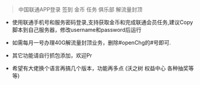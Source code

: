> 中国联通APP登录 签到 金币 任务 俱乐部 解流量封顶

* 使用联通手机号和服务密码登录,支持获取金币和完成联通会员任务,建议Copy脚本到自己服务器，修改username和password后运行
  
* 如需每月一号办理40G解流量封顶业务，删除#openChg的#号即可.

* 其它功能请自行抓包添加，欢迎Pr

* 希望有大佬换个语言再搞几个版本，功能再多点  (沃之树 权益中心 各种抽奖等等)
